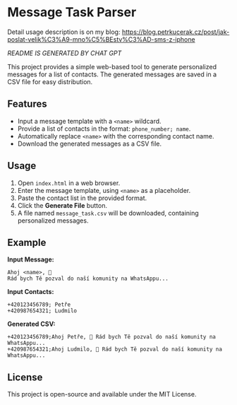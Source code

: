 # Message Task Parser

Detail usage description is on my blog: https://blog.petrkucerak.cz/post/jak-poslat-velik%C3%A9-mno%C5%BEstv%C3%AD-sms-z-iphone

*README IS GENERATED BY CHAT GPT*

This project provides a simple web-based tool to generate personalized messages for a list of contacts. The generated messages are saved in a CSV file for easy distribution.

## Features
- Input a message template with a `<name>` wildcard.
- Provide a list of contacts in the format: `phone_number; name`.
- Automatically replace `<name>` with the corresponding contact name.
- Download the generated messages as a CSV file.

## Usage
1. Open `index.html` in a web browser.
2. Enter the message template, using `<name>` as a placeholder.
3. Paste the contact list in the provided format.
4. Click the **Generate File** button.
5. A file named `message_task.csv` will be downloaded, containing personalized messages.

## Example
**Input Message:**
```
Ahoj <name>, 👋
Rád bych Tě pozval do naší komunity na WhatsAppu...
```

**Input Contacts:**
```
+420123456789; Petře
+420987654321; Ludmilo
```

**Generated CSV:**
```
+420123456789;Ahoj Petře, 👋 Rád bych Tě pozval do naší komunity na WhatsAppu...
+420987654321;Ahoj Ludmilo, 👋 Rád bych Tě pozval do naší komunity na WhatsAppu...
```

## License
This project is open-source and available under the MIT License.

